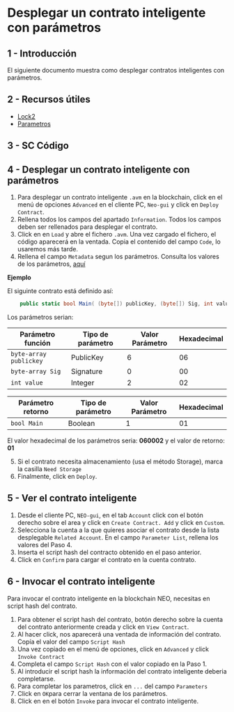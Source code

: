 # Desplegar un contrato inteligente con parámetros

## 1 - Introducción

El siguiente documento muestra como desplegar contratos inteligentes con parámetros.
 
## 2 - Recursos útiles

* [Lock2](Lock2.md)
* [Parametros](Parameter.md)
   
## 3 - SC Código
 
## 4 - Desplegar un contrato inteligente con parámetros
 
1. Para desplegar un contrato inteligente `.avm` en la blockchain, click en el menú de opciones `Advanced` en el cliente PC, `Neo-gui` y click en `Deploy Contract`.
2. Rellena todos los campos del apartado `Information`. Todos los campos deben ser rellenados para desplegar el contrato.
3. Click en en `Load` y abre el fichero `.avm`. Una vez cargado el fichero, el código aparecerá en la ventada. Copia el contenido del campo `Code`, lo usaremos más tarde.
4. Rellena el campo `Metadata` segun los parámetros. Consulta los valores de los parámetros, [aquí](Parameter.md)


**Ejemplo**

El siguinte contrato está definido así:

```c#
    public static bool Main( (byte[]) publicKey, (byte[]) Sig, int value ){}
```

Los parámetros serian:

|Parámetro función |Tipo de parámetro|Valor Parámetro|Hexadecimal|
 |---|---|---|---|
 |`byte-array publickey`| PublicKey | 6 | 06 |
 |`byte-array Sig`| Signature| 0| 00 |
 |`int value`| Integer | 2 | 02 |

|Parámetro retorno|Tipo de parámetro|Valor Parámetro|Hexadecimal|
 |---|---|---|---|
 |`bool Main`| Boolean | 1 | 01 |

El valor hexadecimal de los parámetros seria: **060002** y el valor de retorno: **01**
  
5. Si el contrato necesita almacenamiento (usa el método Storage), marca la casilla `Need Storage`
6. Finalmente, click en `Deploy`.

## 5 - Ver el contrato inteligente

1. Desde el cliente PC, `NEO-gui`, en el tab `Account` click con el botón derecho sobre el area y click en `Create Contract. Add` y click en `Custom`.
2. Selecciona la cuenta a la que quieres asociar el contrato desde la lista desplegable `Related Account`. En el campo `Parameter List`, rellena los valores del Paso 4.
3. Inserta el script hash del contracto obtenido en el paso anterior.
4. Click en `Confirm` para cargar el contrato en la cuenta contrato.

 
## 6 - Invocar el contrato inteligente

Para invocar el contrato inteligente en la blockchain NEO, necesitas en script hash del contrato.
1. Para obtener el script hash del contrato, botón derecho sobre la cuenta del contrato anteriormente creada y click en `View Contract`. 
2. Al hacer click, nos aparecerá una ventada de información del contrato. Copía el valor del campo `Script Hash`
3. Una vez copiado en el menú de opciones, click en `Advanced` y click `Invoke Contract`
4. Completa el campo `Script Hash` con el valor copiado en la Paso 1.
5. Al introducir el script hash la información del contrato inteligente deberia completarse.
6. Para completar los parametros, click en `...` del campo `Parameters`
7. Click en `OK`para cerrar la ventana de los parámetros.
8. Click en en el botón `Invoke` para invocar el contrato inteligente.

 
 
